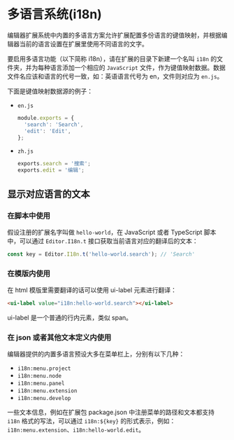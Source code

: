 # 多语言系统(i18n)

编辑器扩展系统中内置的多语言方案允许扩展配置多份语言的键值映射，并根据编辑器当前的语言设置在扩展里使用不同语言的文字。

要启用多语言功能（以下简称 i18n），请在扩展的目录下新建一个名叫 `i18n` 的文件夹，并为每种语言添加一个相应的 `JavaScript` 文件，作为键值映射数据。数据文件名应该和语言的代号一致，如：英语语言代号为 en，文件则对应为 `en.js`。

下面是键值映射数据源的例子：

- `en.js`

  ```javascript
  module.exports = {
    'search': 'Search',
    'edit': 'Edit',
  };
  ```

- `zh.js`

  ```javascript
  exports.search = '搜索';
  exports.edit = '编辑';
  ```

## 显示对应语言的文本

### 在脚本中使用

假设注册的扩展名字叫做 `hello-world`，在 JavaScript 或者 TypeScript 脚本中，可以通过 `Editor.I18n.t` 接口获取当前语言对应的翻译后的文本：

```javascript
const key = Editor.I18n.t('hello-world.search'); // 'Search'
```

### 在模版内使用

在 html 模版里需要翻译的话可以使用 ui-label 元素进行翻译：

```html
<ui-label value="i18n:hello-world.search"></ui-label>
```

ui-label 是一个普通的行内元素，类似 span。

### 在 json 或者其他文本定义内使用

编辑器提供的内置多语言预设大多在菜单栏上，分别有以下几种：

- `i18n:menu.project`
- `i18n:menu.node`
- `i18n:menu.panel`
- `i18n:menu.extension`
- `i18n:menu.develop`

一些文本信息，例如在扩展包 package.json 中注册菜单的路径和文本都支持 `i18n` 格式的写法，可以通过 `i18n:${key}` 的形式表示，例如：`i18n:menu.extension`、`i18n:hello-world.edit`。
